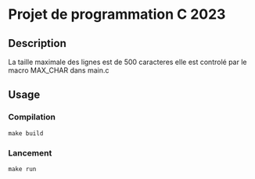 # Projet de programmation C 2023

## Description

La taille maximale des lignes est de 500 caracteres elle est controlé par le macro MAX_CHAR dans main.c

## Usage

### Compilation
`make build`

### Lancement
`make run`
